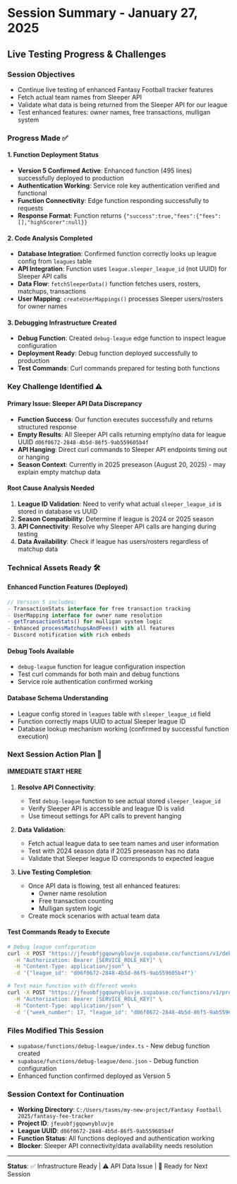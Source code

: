 # Session Summary - January 27, 2025
## Live Testing Progress & Challenges

### Session Objectives
- Continue live testing of enhanced Fantasy Football tracker features
- Fetch actual team names from Sleeper API 
- Validate what data is being returned from the Sleeper API for our league
- Test enhanced features: owner names, free transactions, mulligan system

### Progress Made ✅

#### 1. Function Deployment Status
- **Version 5 Confirmed Active**: Enhanced function (495 lines) successfully deployed to production
- **Authentication Working**: Service role key authentication verified and functional
- **Function Connectivity**: Edge function responding successfully to requests
- **Response Format**: Function returns `{"success":true,"fees":{"fees":[],"highScorer":null}}`

#### 2. Code Analysis Completed
- **Database Integration**: Confirmed function correctly looks up league config from `leagues` table
- **API Integration**: Function uses `league.sleeper_league_id` (not UUID) for Sleeper API calls  
- **Data Flow**: `fetchSleeperData()` function fetches users, rosters, matchups, transactions
- **User Mapping**: `createUserMappings()` processes Sleeper users/rosters for owner names

#### 3. Debugging Infrastructure Created
- **Debug Function**: Created `debug-league` edge function to inspect league configuration
- **Deployment Ready**: Debug function deployed successfully to production
- **Test Commands**: Curl commands prepared for testing both functions

### Key Challenge Identified ⚠️

#### **Primary Issue: Sleeper API Data Discrepancy**
- **Function Success**: Our function executes successfully and returns structured response
- **Empty Results**: All Sleeper API calls returning empty/no data for league UUID `d06f0672-2848-4b5d-86f5-9ab559605b4f`
- **API Hanging**: Direct curl commands to Sleeper API endpoints timing out or hanging
- **Season Context**: Currently in 2025 preseason (August 20, 2025) - may explain empty matchup data

#### **Root Cause Analysis Needed**
1. **League ID Validation**: Need to verify what actual `sleeper_league_id` is stored in database vs UUID
2. **Season Compatibility**: Determine if league is 2024 or 2025 season
3. **API Connectivity**: Resolve why Sleeper API calls are hanging during testing
4. **Data Availability**: Check if league has users/rosters regardless of matchup data

### Technical Assets Ready 🛠️

#### **Enhanced Function Features (Deployed)**
```typescript
// Version 5 includes:
- TransactionStats interface for free transaction tracking
- UserMapping interface for owner name resolution  
- getTransactionStats() for mulligan system logic
- Enhanced processMatchupsAndFees() with all features
- Discord notification with rich embeds
```

#### **Debug Tools Available**
- `debug-league` function for league configuration inspection
- Test curl commands for both main and debug functions
- Service role authentication confirmed working

#### **Database Schema Understanding**
- League config stored in `leagues` table with `sleeper_league_id` field
- Function correctly maps UUID to actual Sleeper league ID
- Database lookup mechanism working (confirmed by successful function execution)

### Next Session Action Plan 🎯

#### **IMMEDIATE START HERE**
1. **Resolve API Connectivity**: 
   - Test `debug-league` function to see actual stored `sleeper_league_id`
   - Verify Sleeper API is accessible and league ID is valid
   - Use timeout settings for API calls to prevent hanging

2. **Data Validation**:
   - Fetch actual league data to see team names and user information
   - Test with 2024 season data if 2025 preseason has no data
   - Validate that Sleeper league ID corresponds to expected league

3. **Live Testing Completion**:
   - Once API data is flowing, test all enhanced features:
     - Owner name resolution
     - Free transaction counting  
     - Mulligan system logic
   - Create mock scenarios with actual team data

#### **Test Commands Ready to Execute**
```bash
# Debug league configuration
curl -X POST "https://jfeuobfjgqownybluvje.supabase.co/functions/v1/debug-league" \
  -H "Authorization: Bearer [SERVICE_ROLE_KEY]" \
  -H "Content-Type: application/json" \
  -d '{"league_id": "d06f0672-2848-4b5d-86f5-9ab559605b4f"}'

# Test main function with different weeks
curl -X POST "https://jfeuobfjgqownybluvje.supabase.co/functions/v1/process-weekly-fees" \
  -H "Authorization: Bearer [SERVICE_ROLE_KEY]" \
  -H "Content-Type: application/json" \
  -d '{"week_number": 17, "league_id": "d06f0672-2848-4b5d-86f5-9ab559605b4f"}'
```

### Files Modified This Session
- `supabase/functions/debug-league/index.ts` - New debug function created
- `supabase/functions/debug-league/deno.json` - Debug function configuration
- Enhanced function confirmed deployed as Version 5

### Session Context for Continuation
- **Working Directory**: `C:/Users/tasms/my-new-project/Fantasy Football 2025/fantasy-fee-tracker`
- **Project ID**: `jfeuobfjgqownybluvje` 
- **League UUID**: `d06f0672-2848-4b5d-86f5-9ab559605b4f`
- **Function Status**: All functions deployed and authentication working
- **Blocker**: Sleeper API connectivity/data availability needs resolution

---
**Status**: ✅ Infrastructure Ready | ⚠️ API Data Issue | 🎯 Ready for Next Session

